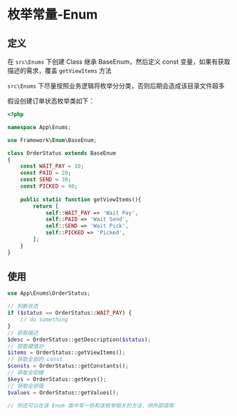 # 枚举常量-Enum

## 定义

在 `src\Enums` 下创建 Class 继承 BaseEnum，然后定义 const 变量，如果有获取描述的需求，覆盖 `getViewItems` 方法

`src\Enums` 下尽量按照业务逻辑将枚举分分类，否则后期会造成该目录文件超多

假设创建订单状态枚举类如下：

```php
<?php

namespace App\Enums;

use Framework\Enum\BaseEnum;

class OrderStatus extends BaseEnum
{
    const WAIT_PAY = 10;
    const PAID = 20;
    const SEND = 30;
    const PICKED = 40;
    
    public static function getViewItems(){
        return [
            self::WAIT_PAY => 'Wait Pay',
            self::PAID => 'Wait Send',
            self::SEND => 'Wait Pick',
            self::PICKED => 'Picked',
        ];
    }
}
```

## 使用

```php
use App\Enums\OrderStatus;

// 判断状态
if ($status == OrderStatus::WAIT_PAY) {
    // do something
}
// 获取描述
$desc = OrderStatus::getDescription($status);
// 获取键值对
$items = OrderStatus::getViewItems();
// 获取全部的 const
$consts = OrderStatus::getConstants();
// 获取全部键
$keys = OrderStatus::getKeys();
// 获取全部值
$values = OrderStatus::getValues();

// 你还可以在该 Enum 类中写一些和该枚举相关的方法，供外部调用
```
